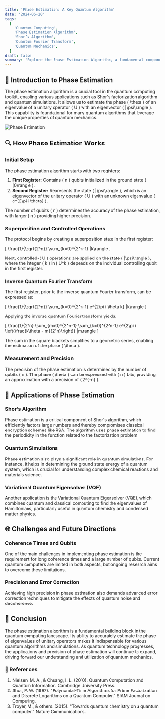 ```yaml
---
title: 'Phase Estimation: A Key Quantum Algorithm'
date: '2024-06-20'
tags:
  [
    'Quantum Computing',
    'Phase Estimation Algorithm',
    'Shor’s Algorithm',
    'Quantum Fourier Transform',
    'Quantum Mechanics',
  ]
draft: false
summary: 'Explore the Phase Estimation Algorithm, a fundamental component in quantum computing. Understand its role in algorithms like Shors factorization and its significance in quantum simulations.'
---
```


## 🌌 Introduction to Phase Estimation

The phase estimation algorithm is a crucial tool in the quantum computing toolkit, enabling various applications such as Shor's factorization algorithm and quantum simulations. It allows us to estimate the phase \( \theta \) of an eigenvalue of a unitary operator \( U \) with an eigenvector \( |\psi\rangle \). This capability is foundational for many quantum algorithms that leverage the unique properties of quantum mechanics.

![Phase Estimation](https://courses.xpro.mit.edu/assets/courseware/v1/20b9b2db52f7791b363e6fa007fcf435/asset-v1:xPRO+QCFx2+R17+type@asset+block/PhaseEst.jpg)

## 🔍 How Phase Estimation Works

### Initial Setup

The phase estimation algorithm starts with two registers:
1. **First Register:** Contains \( n \) qubits initialized in the ground state \( |0\rangle \).
2. **Second Register:** Represents the state \( |\psi\rangle \), which is an eigenvector of the unitary operator \( U \) with an unknown eigenvalue \( e^{2\pi i \theta} \).

The number of qubits \( n \) determines the accuracy of the phase estimation, with larger \( n \) providing higher precision.

### Superposition and Controlled Operations

The protocol begins by creating a superposition state in the first register:

\[ \frac{1}{\sqrt{2^n}} \sum_{k=0}^{2^n-1} |k\rangle \]

Next, controlled-\( U \) operations are applied on the state \( |\psi\rangle \), where the integer \( k \) in \( U^k \) depends on the individual controlling qubit in the first register.

### Inverse Quantum Fourier Transform

The first register, prior to the inverse quantum Fourier transform, can be expressed as:

\[ \frac{1}{\sqrt{2^n}} \sum_{k=0}^{2^n-1} e^{2\pi i \theta k} |k\rangle \]

Applying the inverse quantum Fourier transform yields:

\[ \frac{1}{2^n} \sum_{m=0}^{2^n-1} \sum_{k=0}^{2^n-1} e^{2\pi i \left(\frac{k\theta - m}{2^n}\right)} |m\rangle \]

The sum in the square brackets simplifies to a geometric series, enabling the estimation of the phase \( \theta \).

### Measurement and Precision

The precision of the phase estimation is determined by the number of qubits \( n \). The phase \( \theta \) can be expressed with \( n \) bits, providing an approximation with a precision of \( 2^{-n} \).

## 🌟 Applications of Phase Estimation

### Shor’s Algorithm

Phase estimation is a critical component of Shor's algorithm, which efficiently factors large numbers and thereby compromises classical encryption schemes like RSA. The algorithm uses phase estimation to find the periodicity in the function related to the factorization problem.

### Quantum Simulations

Phase estimation also plays a significant role in quantum simulations. For instance, it helps in determining the ground state energy of a quantum system, which is crucial for understanding complex chemical reactions and materials science.

### Variational Quantum Eigensolver (VQE)

Another application is the Variational Quantum Eigensolver (VQE), which combines quantum and classical computing to find the eigenvalues of Hamiltonians, particularly useful in quantum chemistry and condensed matter physics.

## 🌐 Challenges and Future Directions

### Coherence Times and Qubits

One of the main challenges in implementing phase estimation is the requirement for long coherence times and a large number of qubits. Current quantum computers are limited in both aspects, but ongoing research aims to overcome these limitations.

### Precision and Error Correction

Achieving high precision in phase estimation also demands advanced error correction techniques to mitigate the effects of quantum noise and decoherence.

## 📜 Conclusion

The phase estimation algorithm is a fundamental building block in the quantum computing landscape. Its ability to accurately estimate the phase of eigenvalues of unitary operators makes it indispensable for various quantum algorithms and simulations. As quantum technology progresses, the applications and precision of phase estimation will continue to expand, driving forward our understanding and utilization of quantum mechanics.

### 📜 References

1. Nielsen, M. A., & Chuang, I. L. (2010). Quantum Computation and Quantum Information. Cambridge University Press.
2. Shor, P. W. (1997). "Polynomial-Time Algorithms for Prime Factorization and Discrete Logarithms on a Quantum Computer." SIAM Journal on Computing.
3. Troyer, M., & others. (2015). "Towards quantum chemistry on a quantum computer." Nature Communications.